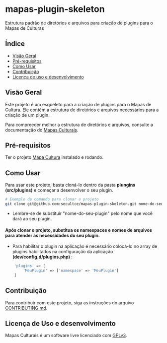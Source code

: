 # mapas-plugin-skeleton
Estrutura padrão de diretórios e arquivos para criação de plugins para o Mapas de Culturas

## Índice

- [Visão Geral](#visão-geral)
- [Pré-requisitos](#pré-requisitos)
- [Como Usar](#como-usar)
- [Contribuição](#contribuição)
- [Licença de uso e desenvolvimento](#licença-de-uso-e-desenvolvimento)

## Visão Geral

Este projeto é um esqueleto para a criação de plugins para o Mapas de Cultura. Ele contém a estrutura de diretórios e arquivos necessários para a criação de um plugin.

Para compreeder melhor a estrutura de diretórios e arquivos, consulte a documentação do [Mapas Culturais](https://mapasculturais.gitbook.io/documentacao-para-desenvolvedores/formacao-para-desenvolvedores/plugins).

## Pré-requisitos

Ter o projeto [Mapa Cultura](https://github.com/secultce/mapacultural/tree/develop) instalado e rodando.

## Como Usar

Para usar este projeto, basta cloná-lo dentro da pasta **plungins (src/plugins)** e começar a desenvolver o seu plugin. 

```bash
# Exemplo de comando para clonar o projeto
git clone git@github.com:secultce/mapas-plugin-skeleton.git nome-do-seu-plugin

```
- Lembre-se de substituir "nome-do-seu-plugin" pelo nome que você dará ao seu plugin.
  
#### Após clonar o projeto, substitua os namespaces e nomes de arquivos para atender as necessidades do seu plugin.
- Para habilitar o plugin na aplicação é necessário colocá-lo no array de plugins habilitados na configuração da aplicação **(dev/config.d/plugins.php)** :

```bash
    'plugins' => [
        'MeuPlugin' => ['namespace' => 'MeuPlugin']
    ]
```

## Contribuição

Para contribuir com este projeto, siga as instruções do arquivo [CONTRIBUTING.md](CONTRIBUTING.md).

## Licença de Uso e desenvolvimento

Mapas Culturais é um software livre licenciado com [GPLv3](http://gplv3.fsf.org). 
